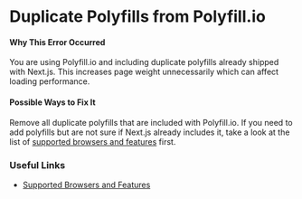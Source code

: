 # Duplicate Polyfills from Polyfill.io

#### Why This Error Occurred

You are using Polyfill.io and including duplicate polyfills already shipped with Next.js. This increases page weight unnecessarily which can affect loading performance.

#### Possible Ways to Fix It

Remove all duplicate polyfills that are included with Polyfill.io. If you need to add polyfills but are not sure if Next.js already includes it, take a look at the list of [supported browsers and features](https://nextjs.org/docs/basic-features/supported-browsers-features) first.

### Useful Links

- [Supported Browsers and Features](https://nextjs.org/docs/basic-features/supported-browsers-features)
